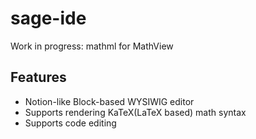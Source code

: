 # sage-ide

Work in progress: mathml for MathView

## Features

- Notion-like Block-based WYSIWIG editor
- Supports rendering KaTeX(LaTeX based) math syntax
- Supports code editing

